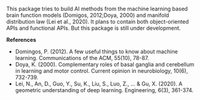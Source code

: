 This package tries to build AI methods from the machine learning based brain function models (Domigos, 2012;Doya, 2000) and manifold distribution law (Lei et al., 2020). It plans to contain both object-oriented APIs and functional APIs. But this package is still under development. 

<b>References</b>
- Domingos, P. (2012). A few useful things to know about machine learning. Communications of the ACM, 55(10), 78-87.
- Doya, K. (2000). Complementary roles of basal ganglia and cerebellum in learning and motor control. Current opinion in neurobiology, 10(6), 732-739.
- Lei, N., An, D., Guo, Y., Su, K., Liu, S., Luo, Z., ... & Gu, X. (2020). A geometric understanding of deep learning. Engineering, 6(3), 361-374.